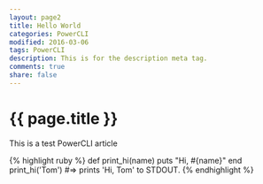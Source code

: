 ```yaml
---
layout: page2
title: Hello World
categories: PowerCLI
modified: 2016-03-06
tags: PowerCLI
description: This is for the description meta tag.
comments: true
share: false
---
```


{{ page.title }}
================


This is a test PowerCLI article

{% highlight ruby %}
def print_hi(name)
  puts "Hi, #{name}"
end
print_hi('Tom')
#=> prints 'Hi, Tom' to STDOUT.
{% endhighlight %}

